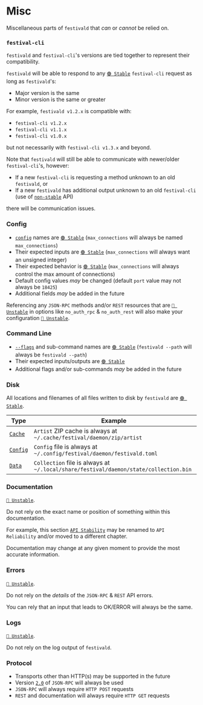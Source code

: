 # Misc
Miscellaneous parts of `festivald` that _can_ or _cannot_ be relied on.

### `festival-cli`
`festivald` and `festival-cli`'s versions are tied together to represent their compatibility.

`festivald` will be able to respond to any [`🟢 Stable`](marker.md) `festival-cli` request as long as `festivald`'s:
- Major version is the same
- Minor version is the same or greater

For example, `festivald v1.2.x` is compatible with:
- `festival-cli v1.2.x`
- `festival-cli v1.1.x`
- `festival-cli v1.0.x`

but not necessarily with `festival-cli v1.3.x` and beyond.

Note that `festivald` will still be able to communicate with newer/older `festival-cli`'s, however:
- If a new `festival-cli` is requesting a method unknown to an old `festivald`, or
- If a new `festivald` has additional output unknown to an old `festival-cli` (use of [`non-stable`](marker.md) API)

there will be communication issues.

### Config
- [`config`](../config.md) names are [`🟢 Stable`](marker.md) (`max_connections` will always be named `max_connections`)
- Their expected inputs are [`🟢 Stable`](marker.md) (`max_connections` will always want an unsigned integer)
- Their expected behavior is [`🟢 Stable`](marker.md) (`max_connections` will always control the max amount of connections)
- Default config values _may_ be changed (default `port` value may not always be `18425`)
- Additional fields _may_ be added in the future

Referencing any `JSON-RPC` methods and/or `REST` resources that are [`🔴 Unstable`](marker.md) in options like `no_auth_rpc` & `no_auth_rest` will also make your configuration [`🔴 Unstable`](marker.md).

### Command Line
- [`--flags`](../command-line/command-line.md) and sub-command names are [`🟢 Stable`](marker.md) (`festivald --path` will always be `festivald --path`)
- Their expected inputs/outputs are [`🟢 Stable`](marker.md)
- Additional flags and/or sub-commands _may_ be added in the future

### Disk
All locations and filenames of all files written to disk by `festivald` are [`🟢 Stable`](marker.md).

| Type                        | Example |
|-----------------------------|---------|
| [`Cache`](../disk.md#cache)   | `Artist` ZIP cache is always at `~/.cache/festival/daemon/zip/artist`
| [`Config`](../disk.md#config) | `Config` file is always at `~/.config/festival/daemon/festivald.toml`
| [`Data`](../disk.md#data)     | `Collection` file is always at `~/.local/share/festival/daemon/state/collection.bin`

### Documentation
[`🔴 Unstable`](marker.md).

Do not rely on the exact name or position of something within this documentation.

For example, this section [`API Stability`](api-stability.md) may be renamed to `API Reliability` and/or moved to a different chapter.

Documentation may change at any given moment to provide the most accurate information.

### Errors 
[`🔴 Unstable`](marker.md).

Do not rely on the _details_ of the `JSON-RPC` & `REST` API errors.

You can rely that an input that leads to OK/ERROR will always be the same.

### Logs
[`🔴 Unstable`](marker.md).

Do not rely on the log output of `festivald`.

### Protocol
- Transports other than HTTP(s) may be supported in the future
- Version [`2.0`](https://jsonrpc.org/specification) of `JSON-RPC` will always be used
- `JSON-RPC` will always require `HTTP POST` requests
- `REST` and documentation will always require `HTTP GET` requests
